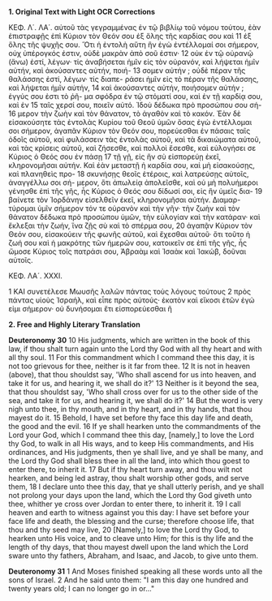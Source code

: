 **1. Original Text with Light OCR Corrections**

ΚΕΦ. Λ΄. ΛΑ΄.
αὐτοῦ τὰς γεγραμμένας ἐν τῷ βιβλίῳ τοῦ νόμου τούτου, ἐὰν ἐπιστραφῇς ἐπὶ Κύριον τὸν Θεόν σου ἐξ ὅλης τῆς καρδίας σου καὶ
11 ἐξ ὅλης τῆς ψυχῆς σου. Ὅτι ἡ ἐντολὴ αὕτη ἣν ἐγὼ ἐντέλλομαί
   σοι σήμερον, οὐχ ὑπέρογκός ἐστιν, οὐδὲ μακρὰν ἀπὸ σοῦ ἐστιν·
12 οὐκ ἐν τῷ οὐρανῷ (ἄνω) ἐστί, λέγων· τίς ἀναβήσεται ἡμῖν εἰς
   τὸν οὐρανόν, καὶ λήψεται ἡμῖν αὐτήν, καὶ ἀκούσαντες αὐτήν, ποιή-
13 σομεν αὐτήν ; οὐδὲ πέραν τῆς θαλάσσης ἐστί, λέγων· τίς διαπε-
   ράσει ἡμῖν εἰς τὸ πέραν τῆς θαλάσσης, καὶ λήψεται ἡμῖν αὐτήν,
14 καὶ ἀκούσαντες αὐτήν, ποιήσομεν αὐτήν ; ἐγγύς σου ἐστι τὸ ῥῆ-
   μα σφόδρα ἐν τῷ στόματί σου, καὶ ἐν τῇ καρδίᾳ σου, καὶ ἐν
15 ταῖς χερσί σου, ποιεῖν αὐτό. Ἰδοὺ δέδωκα πρὸ προσώπου σου σή-
16 μερον τὴν ζωὴν καὶ τὸν θάνατον, τὸ ἀγαθὸν καὶ τὸ κακόν. Ἐὰν
   δὲ εἰσακούσητε τὰς ἐντολὰς Κυρίου τοῦ Θεοῦ ὑμῶν ὅσας ἐγὼ
   ἐντέλλομαι σοι σήμερον, ἀγαπᾶν Κύριον τὸν Θεόν σου, πορεύεσθαι
   ἐν πάσαις ταῖς ὁδοῖς αὐτοῦ, καὶ φυλάσσειν τὰς ἐντολὰς αὐτοῦ,
   καὶ τὰ δικαιώματα αὐτοῦ, καὶ τὰς κρίσεις αὐτοῦ, καὶ ζήσεσθε,
   καὶ πολλοὶ ἔσεσθε, καὶ εὐλογήσει σε Κύριος ὁ Θεός σου ἐν πάσῃ
17 τῇ γῇ, εἰς ἣν σὺ εἰσπορεύῃ ἐκεῖ, κληρονομῆσαι αὐτήν. Καὶ ἐὰν
   μεταστῇ ἡ καρδία σου, καὶ μὴ εἰσακούσῃς, καὶ πλανηθεὶς προ-
18 σκυνήσῃς θεοῖς ἑτέροις, καὶ λατρεύσῃς αὐτοῖς, ἀναγγέλλω σοι σή-
   μερον, ὅτι ἀπωλείᾳ ἀπολεῖσθε, καὶ οὐ μὴ πολυήμεροι γένησθε ἐπὶ
   τῆς γῆς, ἧς Κύριος ὁ Θεός σου δίδωσί σοι, εἰς ἣν ὑμεῖς δια-
19 βαίνετε τὸν Ἰορδάνην εἰσελθεῖν ἐκεῖ, κληρονομῆσαι αὐτήν. Διαμαρ-
   τύρομαι ὑμῖν σήμερον τόν τε οὐρανὸν καὶ τὴν γῆν· τὴν ζωὴν καὶ
   τὸν θάνατον δέδωκα πρὸ προσώπου ὑμῶν, τὴν εὐλογίαν καὶ τὴν
   κατάραν· καὶ ἔκλεξαι τὴν ζωήν, ἵνα ζῇς σὺ καὶ τὸ σπέρμα σου,
20 ἀγαπᾷν Κύριον τὸν Θεόν σου, εἰσακούειν τῆς φωνῆς αὐτοῦ, καὶ
   ἔχεσθαι αὐτοῦ· ὅτι τοῦτο ἡ ζωή σου καὶ ἡ μακρότης τῶν ἡμερῶν
   σου, κατοικεῖν σε ἐπὶ τῆς γῆς, ἧς ὤμοσε Κύριος τοῖς πατράσι
   σου, Ἀβραὰμ καὶ Ἰσαὰκ καὶ Ἰακώβ, δοῦναι αὐτοῖς.

ΚΕΦ. ΛΑ´. ΧΧΧΙ.

1 ΚΑΙ συνετέλεσε Μωυσῆς λαλῶν πάντας τοὺς λόγους τούτους
2 πρὸς πάντας υἱοὺς Ἰσραήλ, καὶ εἶπε πρὸς αὐτούς· ἑκατὸν καὶ
   εἴκοσι ἐτῶν ἐγώ εἰμι σήμερον· οὐ δυνήσομαι ἔτι εἰσπορεύεσθαι ἢ

**2. Free and Highly Literary Translation**

**Deuteronomy 30**
10 His judgments, which are written in the book of this law, if thou shalt turn again unto the Lord thy God with all thy heart and with all thy soul.
11 For this commandment which I command thee this day, it is not too grievous for thee, neither is it far from thee.
12 It is not in heaven (above), that thou shouldst say, 'Who shall ascend for us into heaven, and take it for us, and hearing it, we shall do it?'
13 Neither is it beyond the sea, that thou shouldst say, 'Who shall cross over for us to the other side of the sea, and take it for us, and hearing it, we shall do it?'
14 But the word is very nigh unto thee, in thy mouth, and in thy heart, and in thy hands, that thou mayest do it.
15 Behold, I have set before thy face this day life and death, the good and the evil.
16 If ye shall hearken unto the commandments of the Lord your God, which I command thee this day, [namely,] to love the Lord thy God, to walk in all His ways, and to keep His commandments, and His ordinances, and His judgments, then ye shall live, and ye shall be many, and the Lord thy God shall bless thee in all the land, into which thou goest to enter there, to inherit it.
17 But if thy heart turn away, and thou wilt not hearken, and being led astray, thou shalt worship other gods, and serve them,
18 I declare unto thee this day, that ye shall utterly perish, and ye shall not prolong your days upon the land, which the Lord thy God giveth unto thee, whither ye cross over Jordan to enter there, to inherit it.
19 I call heaven and earth to witness against you this day: I have set before your face life and death, the blessing and the curse; therefore choose life, that thou and thy seed may live,
20 [Namely,] to love the Lord thy God, to hearken unto His voice, and to cleave unto Him; for this is thy life and the length of thy days, that thou mayest dwell upon the land which the Lord sware unto thy fathers, Abraham, and Isaac, and Jacob, to give unto them.

**Deuteronomy 31**
1 And Moses finished speaking all these words unto all the sons of Israel.
2 And he said unto them: "I am this day one hundred and twenty years old; I can no longer go in or..."